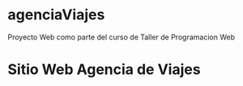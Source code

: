 # agenciaViajes
Proyecto Web como parte del curso de Taller de Programacion Web
# Sitio Web Agencia de Viajes

